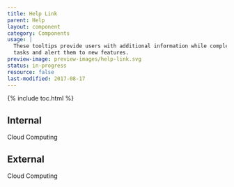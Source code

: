 ```yaml
---
title: Help Link
parent: Help
layout: component
category: Components
usage: |
  These tooltips provide users with additional information while completing
  tasks and alert them to new features.
preview-image: preview-images/help-link.svg
status: in-progress
resource: false
last-modified: 2017-08-17
---
```


{% include toc.html %}

## Internal

<div style="display:inline-block" class="ds-tooltip-source ds-help-link" title="The practice of using a network of remote servers hosted on the Internet to store, manage, and process data, rather than a local server or a personal computer.">Cloud Computing</div>

## External

<div style="display:inline-block" class="ds-tooltip-source ds-help-link" title="The practice of using a network of remote servers hosted on the Internet to store, manage, and process data, rather than a local server or a personal computer.">Cloud Computing<i class="icon-external-link"></i></div>
